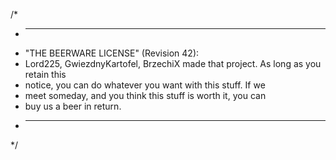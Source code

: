 /*
 * ------------------------------------------------------------
 * "THE BEERWARE LICENSE" (Revision 42):
 * Lord225, GwiezdnyKartofel, BrzechiX made that project. As long as you retain this 
 * notice, you can do whatever you want with this stuff. If we
 * meet someday, and you think this stuff is worth it, you can
 * buy us a beer in return.
 * ------------------------------------------------------------
 */
